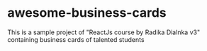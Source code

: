 # awesome-business-cards
This is a sample project of "ReactJs course by Radika Dialnka v3" containing business cards of talented students
